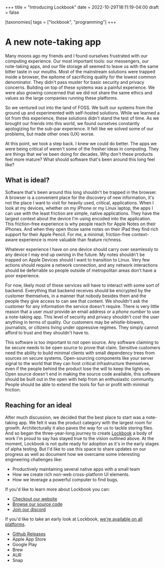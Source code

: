 +++
title = "Introducing Lockbook"
date = 2022-10-29T18:11:19-04:00
draft = false

[taxonomies]
tags = ["lockbook", "programming"]
+++

# A new note-taking app

Many moons ago my friends and I found ourselves frustrated with our computing experience. Our most important tools: our messengers, our note-taking apps, and our file storage all seemed to leave us with the same bitter taste in our mouths. Most of the mainstream solutions were trapped inside a browser, the epitome of sacrificing quality for the lowest common denominator. They didn't pass muster for basic security and privacy concerns. Building on top of these systems was a painful experience. We were also growing concerned that we did not share the same ethics and values as the large companies running these platforms.

So we ventured out into the land of FOSS. We built our systems from the ground up and experimented with self-hosted solutions. While we learned a lot from this experience, these solutions didn't stand the test of time. As we brought our friends into this world, we found ourselves constantly apologizing for the sub-par experience. It felt like we solved some of our problems, but made other ones (UX) worse.

At this point, we took a step back. I knew we could do better. The apps we were being critical of weren't some of the fresher ideas in computing. They are things that we've been doing for decades. Why don't these products feel more mature? What should software that's been around this long feel like?

## What is ideal?

Software that's been around this long shouldn't be trapped in the browser. A browser is a convenient place for the discovery of new information, it's not the place I want to visit for heavily used, critical, applications. When I look at my devices, whether on my iPhone or my Linux laptop, the apps I can use with the least friction are simple, native applications. They have the largest context about the device I'm using encoded into the application. This friction-free experience is why people reach for Apple Notes on their iPhones. And when they open those same notes on their iPad they find rich support for their Apple Pencil. For me, a minimal, friction-free context-aware experience is more valuable than feature richness.

Whatever experience I have on one device should carry over seamlessly to any device I may end up owning in the future. My notes shouldn't be trapped on Apple Devices should I want to transition to Linux. Very few actions should require a network connection, and any network interactions should be deferrable so people outside of metropolitan areas don't have a poor experience.

For now, likely most of these services will have to interact with some sort of backend. Everything that backend receives should be encrypted by the customer themselves, in a manner that nobody besides them and the people they give access to can see that content. We shouldn't ask the customer for any information the service doesn't require. There is very little reason that a user  _must_  provide an email address or a  _phone number_  to use a note-taking app. This level of security and privacy shouldn't  _cost_  the user anything in terms of quality. Our customers may be whistle-blowers, journalists, or citizens living under oppressive regimes. They simply cannot afford to trust and they shouldn't have to.

This software is too important to not open source. Any software claiming to be secure needs to be open source to prove that claim. Sensitive customers need the ability to build minimal clients with small dependency trees from sources on secure systems. Open-sourcing components like your server signal to the world that they can host critical infrastructure themselves, even if the people behind the product lose the will to keep the lights on. Open source doesn't end in making the source code available, this software should be built out in the open with help from an enthusiastic community. People should be able to extend the tools for fun or profit with minimal friction.

## Reaching for an ideal

After much discussion, we decided that the best place to start was a note-taking app. We felt it was the product category with the largest room for growth. Architecturally it also paves the way for us to tackle storing files. And so began the three-year-long journey to create  [Lockbook](https://lockbook.net/)  a body of work I'm proud to say has stayed true to the vision outlined above. At the moment, Lockbook is not quite ready for adoption as it's in the early stages of alpha testing. But I'd like to use this space to share updates on our progress as well as document how we overcame some interesting engineering challenges like:

-   Productively maintaining several native apps with a small team
-   How we create rich non-web cross-platform UI elements.
-   How we leverage a powerful computer to find bugs.

If you'd like to learn more about Lockbook you can:

-   [Checkout our website](https://lockbook.net/)
-   [Browse our source code](https://github.com/lockbook/lockbook)
-   [Join our discord](https://discord.gg/PcXMVQtv)

If you'd like to take an early look at Lockbook,  [we're available on all platforms](https://github.com/lockbook/lockbook/tree/master/docs/guides/install).

-   [Github Releases](https://github.com/lockbook/lockbook/releases)
-   Apple App Store
-   Google Play
-   Brew
-   AUR
-   Snap
